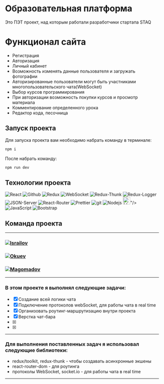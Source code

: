 # Образовательная платформа

<p> Это ПЭТ проект, над которым работали разработчики стартапа STAQ </p>

# Функционал сайта

- Регистрация
- Авторизация
- Личный кабинет
- Возможность изменять данные пользователя и загружать фотографии
- Авторизированные пользователи могут быть участниками многопользовательского чата(WebSocket)
- Выбор курсов программирования
- При авторизации возможность покупки курсов и просмотр материала
- Комментирование определенного урока
- Редактор кода, песочница

## Запуск проекта

Для запуска проекта вам необходимо набрать команду в терминале:

```javascript
npm i
```

После набрать команду:

```javascript
npm run dev
```

## Технологии проекта

<p>
  <img alt="React" src="https://img.shields.io/badge/-React-45b8d8?style=for-the-badge&logo=react&logoColor=white" />
  <img alt="Github" src="https://img.shields.io/badge/-Github-black?style=for-the-badge&logo=github&logoColor=white" />
  <img alt="Redux" src="https://img.shields.io/badge/-Redux-430098?style=for-the-badge&logo=redux&logoColor=white" />
    <img alt="WebSocket" src="https://img.shields.io/badge/-Websocket%3FColor%3Dgreen" />
  <img alt="Redux-Thunk" src="https://img.shields.io/badge/-Redux_Thunk-white?style=for-the-badge&logo=Redux&logoColor=430098" />
  <img alt="Redux-Logger" src="https://img.shields.io/badge/-Redux_Logger-430098?style=for-the-badge&logo=Redux&logoColor=white" />
  <img alt="JSON-Server" src="https://img.shields.io/badge/-JSON_Server-white?style=for-the-badge&logo=JSON&logoColor=black" />
  <img alt="React-Router" src="https://img.shields.io/badge/   " />
  <img alt="Prettier" src="https://img.shields.io/badge/-Prettier-grey?style=for-the-badge&logo=Prettier&logoColor=orange" />
  <img alt="git" src="https://img.shields.io/badge/-Git-F05032?style=for-the-badge&logo=git&logoColor=white" />
  <img alt="Nodejs" src="https://img.shields.io/badge/-Nodejs-43853d?style=for-the-badge&logo=Node.js&logoColor=white" />
  <img alt="MaterialUI" src="<svg xmlns="http://www.w3.org/2000/svg" height="24" viewBox="0 0 24 24" width="24"><path d="M0 0h24v24H0z" fill="none"/><path d="M12 1L3 5v6c0 5.55 3.84 10.74 9 12 5.16-1.26 9-6.45 9-12V5l-9-4z"/></svg>"/>
  <img alt="JavaScript" src="https://img.shields.io/badge/-JavaScript-yellow?style=for-the-badge&logo=JavaScript&logoColor=white" />
  <img alt="Bootstrap" src="https://img.shields.io/badge/-Bootstrap-430098?style=for-the-badge&logo=bootstrap&logoColor=white" />
</p>

## Команда проекта

---

<h3>
  <a href="https://github.com/ByNOHCHO">
    <img alt="Israilov" src="https://img.shields.io/badge/-Ali_Israilov-black?style=for-the-badge&logo=github&logoColor=white" />
  </a>
</h3>

<h3>
  <a href="https://github.com/1Lamro">
    <img alt="Okuev" src="https://img.shields.io/badge/-Antar_Okuev-black?style=for-the-badge&logo=github&logoColor=white" />
  </a>
</h3>

<h3>
  <a href="https://github.com/Mokhamed95">
    <img alt="Magomadov" src="https://img.shields.io/badge/-Magomed_Magomadov-black?style=for-the-badge&logo=github&logoColor=white" />
  </a>
</h3>

---

### В этом проекте я выполнял следующие задачи:

- [x] Создание всей логики чата
- [x] Подключение протоколов webSocket, для работы чата в real time
- [x] Организовать роутинг-маршрутизацию внутри проекта
- [x] Верстка чат-бара
- [x] 
- [x] 

---

### Для выполнения поставленных задач я использовал следующие библиотеки:

- redux/toolkit, redux-thunk - чтобы создавать асинхронные экшены
- react-router-dom - для роутинга
- протоколы WebSocket, socket.io - для работы чата в real time

---

